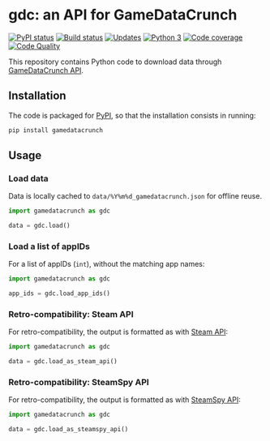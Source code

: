 # gdc: an API for GameDataCrunch

[![PyPI status][pypi-image]][pypi]
[![Build status][build-image]][build]
[![Updates][dependency-image]][pyup]
[![Python 3][python3-image]][pyup]
[![Code coverage][codecov-image]][codecov]
[![Code Quality][codacy-image]][codacy]
  
This repository contains Python code to download data through [GameDataCrunch API][gamedatacrunch].

## Installation

The code is packaged for [PyPI][pypi], so that the installation consists in running:
```bash
pip install gamedatacrunch
```

## Usage

### Load data

Data is locally cached to `data/%Y%m%d_gamedatacrunch.json` for offline reuse.
```python
import gamedatacrunch as gdc

data = gdc.load()
```

### Load a list of appIDs

For a list of appIDs (`int`), without the matching app names:
```python
import gamedatacrunch as gdc

app_ids = gdc.load_app_ids()
```

### Retro-compatibility: Steam API

For retro-compatibility, the output is formatted as with [Steam API][steam-api]:
```python
import gamedatacrunch as gdc

data = gdc.load_as_steam_api()
```

### Retro-compatibility: SteamSpy API

For retro-compatibility, the output is formatted as with [SteamSpy API][steamspy-api]:
```python
import gamedatacrunch as gdc

data = gdc.load_as_steamspy_api()
```

<!-- Definitions -->

[gamedatacrunch]: <https://www.gamedatacrunch.com>
[steamspy-api]: <https://github.com/woctezuma/steamspypi>
[steam-api]: <https://steamapi.xpaw.me/#ISteamApps/GetAppList>

<!-- Definitions for badges -->

[pypi]: <https://pypi.python.org/pypi/gamedatacrunch>
[pypi-image]: <https://badge.fury.io/py/gamedatacrunch.svg>

[build]: <https://github.com/woctezuma/gamedatacrunch/actions>
[build-image]: <https://github.com/woctezuma/gamedatacrunch/workflows/Python package/badge.svg?branch=master>
[publish-image]: <https://github.com/woctezuma/gamedatacrunch/workflows/Upload Python Package/badge.svg?branch=master>

[pyup]: <https://pyup.io/repos/github/woctezuma/gamedatacrunch/>
[dependency-image]: <https://pyup.io/repos/github/woctezuma/gamedatacrunch/shield.svg>
[python3-image]: <https://pyup.io/repos/github/woctezuma/gamedatacrunch/python-3-shield.svg>

[codecov]: <https://codecov.io/gh/woctezuma/gamedatacrunch>
[codecov-image]: <https://codecov.io/gh/woctezuma/gamedatacrunch/branch/master/graph/badge.svg>

[codacy]: <https://www.codacy.com/app/woctezuma/gamedatacrunch>
[codacy-image]: <https://api.codacy.com/project/badge/Grade/1033f9ca50bf4fdf9d41bd2365558ce3>
